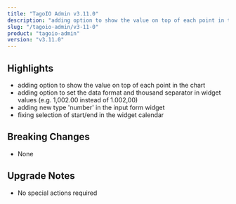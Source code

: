 ```yaml
---
title: "TagoIO Admin v3.11.0"
description: "adding option to show the value on top of each point in the chart"
slug: "/tagoio-admin/v3-11-0"
product: "tagoio-admin"
version: "v3.11.0"
---
```


## Highlights

- adding option to show the value on top of each point in the chart
- adding option to set the data format and thousand separator in widget values (e.g. 1,002.00 instead of 1.002,00)
- adding new type 'number' in the input form widget
- fixing selection of start/end in the widget calendar

## Breaking Changes

- None

## Upgrade Notes

- No special actions required
